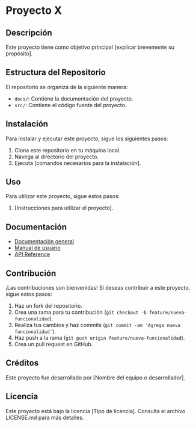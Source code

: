 # Proyecto X

## Descripción
Este proyecto tiene como objetivo principal [explicar brevemente su propósito].

## Estructura del Repositorio
El repositorio se organiza de la siguiente manera:
- `docs/`: Contiene la documentación del proyecto.
- `src/`: Contiene el código fuente del proyecto.

## Instalación
Para instalar y ejecutar este proyecto, sigue los siguientes pasos:
1. Clona este repositorio en tu máquina local.
2. Navega al directorio del proyecto.
3. Ejecuta [comandos necesarios para la instalación].

## Uso
Para utilizar este proyecto, sigue estos pasos:
1. [Instrucciones para utilizar el proyecto].

## Documentación
- [Documentación general](docs/general.md)
- [Manual de usuario](docs/manual_usuario.md)
- [API Reference](docs/api_reference.md)

## Contribución
¡Las contribuciones son bienvenidas! Si deseas contribuir a este proyecto, sigue estos pasos:
1. Haz un fork del repositorio.
2. Crea una rama para tu contribución (`git checkout -b feature/nueva-funcionalidad`).
3. Realiza tus cambios y haz commits (`git commit -am 'Agrega nueva funcionalidad'`).
4. Haz push a la rama (`git push origin feature/nueva-funcionalidad`).
5. Crea un pull request en GitHub.

## Créditos
Este proyecto fue desarrollado por [Nombre del equipo o desarrollador].

## Licencia
Este proyecto está bajo la licencia [Tipo de licencia]. Consulta el archivo LICENSE.md para más detalles.

